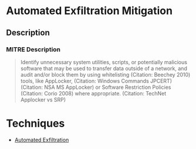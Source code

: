 
# Automated Exfiltration Mitigation

## Description

### MITRE Description

> Identify unnecessary system utilities, scripts, or potentially malicious software that may be used to transfer data outside of a network, and audit and/or block them by using whitelisting (Citation: Beechey 2010) tools, like AppLocker, (Citation: Windows Commands JPCERT) (Citation: NSA MS AppLocker) or Software Restriction Policies (Citation: Corio 2008) where appropriate. (Citation: TechNet Applocker vs SRP)


# Techniques


* [Automated Exfiltration](../techniques/Automated-Exfiltration.md)

